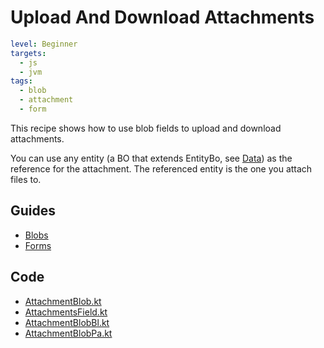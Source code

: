 # Upload And Download Attachments

```yaml
level: Beginner
targets:
  - js
  - jvm
tags:
  - blob
  - attachment
  - form
```

This recipe shows how to use blob fields to upload and download attachments.

You can use any entity (a BO that extends EntityBo, see [Data](/doc/guides/common/Data.md)) as the
reference for the attachment. The referenced entity is the one you attach files to.

<div data-zk-enrich="AttachmentsField"></div>

## Guides

- [Blobs](/doc/guides/libraries/blobs/Introduction.md)
- [Forms](/doc/guides/browser/builtin/Forms.md)

## Code

- [AttachmentBlob.kt](/cookbook/src/commonMain/kotlin/zakadabar/cookbook/blob/attachment/AttachmentBlob.kt)
- [AttachmentsField.kt](/cookbook/src/jsMain/kotlin/zakadabar/cookbook/blob/attachment/AttachmentsField.kt)
- [AttachmentBlobBl.kt](/cookbook/src/jvmMain/kotlin/zakadabar/cookbook/blob/attachment/AttachmentBlobBl.kt)
- [AttachmentBlobPa.kt](/cookbook/src/jvmMain/kotlin/zakadabar/cookbook/blob/attachment/AttachmentBlobPa.kt)


